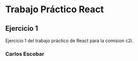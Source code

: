 # Trabajo Práctico React
## Ejercicio 1

Ejercicio 1 del trabajo práctico de React para la comision c2i.

### Carlos Escobar
